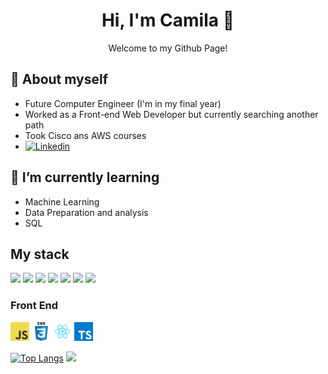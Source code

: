 <h1 align="center"> Hi, I'm Camila 👋 <br/> </h2> 
<p align="center"> Welcome to my Github Page! </p>

## 🔭 About myself
 - Future Computer Engineer (I'm in my final year)
 - Worked as a Front-end Web Developer but currently searching another path 
 - Took Cisco ans AWS courses
 - [![Linkedin](https://img.shields.io/badge/-LinkedIn-blue?style=flat&logo=Linkedin&logoColor=white)](https://www.linkedin.com/in/camila-careggio-36500214a/)

## 🌱 I’m currently learning 
 - Machine Learning
 - Data Preparation and analysis
 - SQL

## My stack

  <code><img width="60" src="https://www.vectorlogo.zone/logos/python/python-ar21.svg"></code>
  <code><img width="30" src="https://github.com/abrahamcalf/programming-languages-logos/blob/e1be48ad2dffe3e6e0e24fdefa9e740167fb2315/src/cpp/cpp.png"></code>
  <code><img width="60" src="https://www.vectorlogo.zone/logos/java/java-ar21.svg"></code>
  <code><img width="60" src="https://www.vectorlogo.zone/logos/git-scm/git-scm-ar21.svg"></code>
  <code><img width="60" src="https://www.vectorlogo.zone/logos/github/github-ar21.svg"></code>
  <code><img width="60" src="https://www.vectorlogo.zone/logos/linux/linux-ar21.svg"></code>
  <code><img width="30" src="https://github.com/abrahamcalf/programming-languages-logos/blob/master/src/c/c.svg"></code>

### Front End
  <code><img height="30" src="https://raw.githubusercontent.com/github/explore/80688e429a7d4ef2fca1e82350fe8e3517d3494d/topics/javascript/javascript.png"></code>
  <code><img height="30" src="https://raw.githubusercontent.com/github/explore/80688e429a7d4ef2fca1e82350fe8e3517d3494d/topics/css/css.png"></code>
  <code><img height="30" src="https://raw.githubusercontent.com/github/explore/80688e429a7d4ef2fca1e82350fe8e3517d3494d/topics/react/react.png"></code>
  <code><img height="30" src="https://raw.githubusercontent.com/github/explore/80688e429a7d4ef2fca1e82350fe8e3517d3494d/topics/typescript/typescript.png"></code>

[![Top Langs](https://github-readme-stats.vercel.app/api/top-langs/?username=camilacareggio&layout=compact)](https://github.com/anuraghazra/github-readme-stats)
<img width=30% src="https://wompampsupport.azureedge.net/fetchimage?siteId=7575&v=2&jpgQuality=100&width=700&url=https%3A%2F%2Fi.kym-cdn.com%2Fentries%2Ficons%2Ffacebook%2F000%2F021%2F807%2Fig9OoyenpxqdCQyABmOQBZDI0duHk2QZZmWg2Hxd4ro.jpg">
